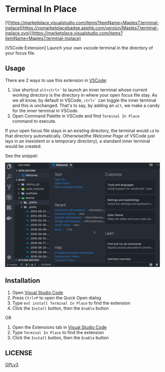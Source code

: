 # Terminal In Place

[![https://marketplace.visualstudio.com/items?itemName=Maples7.terminal-inplace](https://vsmarketplacebadge.apphb.com/version/Maples7.terminal-inplace.svg)](https://marketplace.visualstudio.com/items?itemName=Maples7.terminal-inplace)

[VSCode Extension] Launch your own vscode terminal in the directory of your focus file.

## Usage

There are 2 ways to use this extension in [VSCode](https://code.visualstudio.com/):

1.  Use shortcut <code>alt+ctrl+&#96;</code> to launch an inner terminal whose current working directory is the directory in where your open focus file stay. As we all know, by default in VSCode, <code>ctrl+&#96;</code> can toggle the inner terminal and this is unchanged. That's to say, by adding an `alt`, we make a candy for the inner terminal in VSCode.
2.  Open Command Palette in VSCode and find `Terminal In Place` command to execute.

If your open focus file stays in an existing directory, the terminal would `cd` to that directory automatically. Otherwise(the _Welcome Page_ of VSCode just lays in an inexistent or a temporary directory), a standard inner terminal would be created.

See the snippet:

![Snippet demo](images/snippet.gif)

## Installation

1.  Open [Visual Studio Code](https://code.visualstudio.com/)
2.  Press `Ctrl+P` to open the Quick Open dialog
3.  Type `ext install Terminal In Place` to find the extension
4.  Click the `Install` button, then the `Enable` button

OR

1.  Open the Extensions tab in [Visual Studio Code](https://code.visualstudio.com/)
2.  Type `Terminal In Place` to find the extension
3.  Click the `Install` button, then the `Enable` button

## LICENSE

[GPLv3](./LICENSE)
